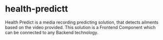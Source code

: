 # health-predictt
Health Predict is a media recording predicting solution, that detects ailments based on the video provided.
This solution is a Frontend Component which can be connected to any Backend technology.
